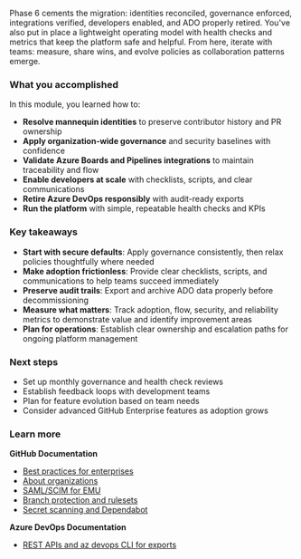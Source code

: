 Phase 6 cements the migration: identities reconciled, governance enforced, integrations verified, developers enabled, and ADO properly retired. You've also put in place a lightweight operating model with health checks and metrics that keep the platform safe and helpful. From here, iterate with teams: measure, share wins, and evolve policies as collaboration patterns emerge.

### What you accomplished

In this module, you learned how to:

- **Resolve mannequin identities** to preserve contributor history and PR ownership
- **Apply organization-wide governance** and security baselines with confidence
- **Validate Azure Boards and Pipelines integrations** to maintain traceability and flow
- **Enable developers at scale** with checklists, scripts, and clear communications
- **Retire Azure DevOps responsibly** with audit-ready exports
- **Run the platform** with simple, repeatable health checks and KPIs

### Key takeaways

- **Start with secure defaults**: Apply governance consistently, then relax policies thoughtfully where needed
- **Make adoption frictionless**: Provide clear checklists, scripts, and communications to help teams succeed immediately
- **Preserve audit trails**: Export and archive ADO data properly before decommissioning
- **Measure what matters**: Track adoption, flow, security, and reliability metrics to demonstrate value and identify improvement areas
- **Plan for operations**: Establish clear ownership and escalation paths for ongoing platform management

### Next steps

- Set up monthly governance and health check reviews
- Establish feedback loops with development teams
- Plan for feature evolution based on team needs
- Consider advanced GitHub Enterprise features as adoption grows

### Learn more

**GitHub Documentation**

- [Best practices for enterprises](https://docs.github.com/enterprise-cloud@latest/admin/overview/best-practices-for-enterprises)
- [About organizations](https://docs.github.com/enterprise-cloud@latest/organizations/collaborating-with-groups-in-organizations/about-organizations)
- [SAML/SCIM for EMU](https://docs.github.com/enterprise-cloud@latest/admin/identity-and-access-management/using-enterprise-managed-users-for-iam)
- [Branch protection and rulesets](https://docs.github.com/enterprise-cloud@latest/repositories/configuring-branches-and-merges-in-your-repository/managing-rulesets/about-rulesets)
- [Secret scanning and Dependabot](https://docs.github.com/enterprise-cloud@latest/code-security)

**Azure DevOps Documentation**

- [REST APIs and az devops CLI for exports](/azure/devops/cli/)
